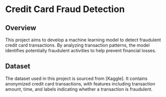 # Credit Card Fraud Detection

## Overview
This project aims to develop a machine learning model to detect fraudulent credit card transactions. By analyzing transaction patterns, the model identifies potentially fraudulent activities to help prevent financial losses.

## Dataset
The dataset used in this project is sourced from [Kaggle]. It contains anonymized credit card transactions, with features including transaction amount, time, and labels indicating whether a transaction is fraudulent.


